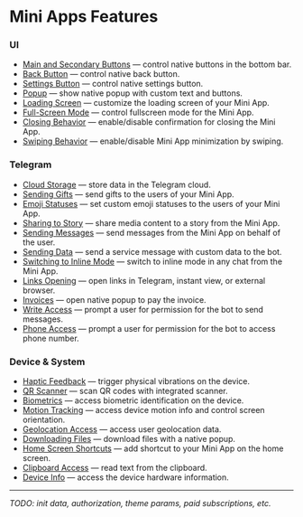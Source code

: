 # Mini Apps Features

<!-- @ref{https://core.telegram.org/bots/webapps}(2024-12-01) -->
<!-- @ref{https://core.telegram.org/bots/features}(2024-12-01) -->
<!-- @ref{https://telegram.org/blog/fullscreen-miniapps-and-more}(2024-12-05) -->
<!-- @ref{https://telegram.org/blog/w3-browser-mini-app-store}(2024-12-05) -->

### UI

- [Main and Secondary Buttons](#) — control native buttons in the bottom bar.
- [Back Button](./featuers/back-button) — control native back button.
- [Settings Button](#) — control native settings button.
- [Popup](#) — show native popup with custom text and buttons.
- [Loading Screen](#) — customize the loading screen of your Mini App.
- [Full-Screen Mode](#) — control fullscreen mode for the Mini App.
- [Closing Behavior](#) — enable/disable confirmation for closing the Mini App.
- [Swiping Behavior](#) — enable/disable Mini App minimization by swiping.

### Telegram

- [Cloud Storage](#) — store data in the Telegram cloud.
- [Sending Gifts](#) — send gifts to the users of your Mini App.
- [Emoji Statuses](#) — set custom emoji statuses to the users of your Mini App.
- [Sharing to Story](#) — share media content to a story from the Mini App.
- [Sending Messages](#) — send messages from the Mini App on behalf of the user.
- [Sending Data](#) — send a service message with custom data to the bot.
- [Switching to Inline Mode](#) — switch to inline mode in any chat from the Mini App.
- [Links Opening](#) — open links in Telegram, instant view, or external browser.
- [Invoices](#) — open native popup to pay the invoice.
- [Write Access](#) — prompt a user for permission for the bot to send messages.
- [Phone Access](#) — prompt a user for permission for the bot to access phone number.

### Device & System

- [Haptic Feedback](#) — trigger physical vibrations on the device.
- [QR Scanner](#) — scan QR codes with integrated scanner.
- [Biometrics](#) — access biometric identification on the device.
- [Motion Tracking](#) — access device motion info and control screen orientation.
- [Geolocation Access](#) — access user geolocation data.
- [Downloading Files](#) — download files with a native popup.
- [Home Screen Shortcuts](#) — add shortcut to your Mini App on the home screen.
- [Clipboard Access](#) — read text from the clipboard.
- [Device Info](#) — access the device hardware information.

---

_TODO: init data, authorization, theme params, paid subscriptions, etc._
